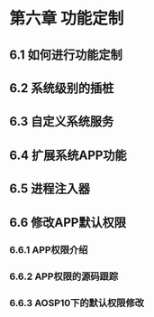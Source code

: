 # 第六章 功能定制

## 6.1 如何进行功能定制



## 6.2 系统级别的插桩



## 6.3 自定义系统服务



## 6.4 扩展系统APP功能



## 6.5 进程注入器



## 6.6 修改APP默认权限

### 6.6.1 APP权限介绍



### 6.6.2 APP权限的源码跟踪



### 6.6.3 AOSP10下的默认权限修改

